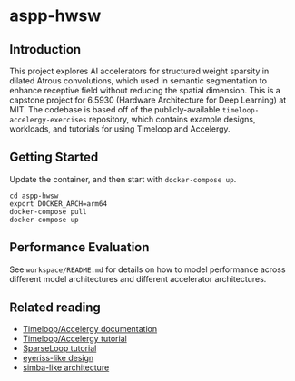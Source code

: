 # aspp-hwsw

## Introduction
This project explores AI accelerators for structured weight sparsity in dilated Atrous convolutions, which used in semantic segmentation to enhance receptive field without reducing the spatial dimension.
This is a capstone project for 6.5930 (Hardware Architecture for Deep Learning) at MIT.
The codebase is based off of the publicly-available
`timeloop-accelergy-exercises` repository, which contains example designs,
workloads, and tutorials for using Timeloop and Accelergy.

## Getting Started
Update the container, and then start with `docker-compose up`. 
```
cd aspp-hwsw
export DOCKER_ARCH=arm64
docker-compose pull
docker-compose up
```

## Performance Evaluation
See `workspace/README.md` for details on how to model performance across different model architectures and different accelerator architectures.

##  Related reading
 - [Timeloop/Accelergy documentation](https://timeloop.csail.mit.edu/v4)
 - [Timeloop/Accelergy tutorial](http://accelergy.mit.edu/tutorial.html)
 - [SparseLoop tutorial](https://accelergy.mit.edu/sparse_tutorial.html)
 - [eyeriss-like design](https://people.csail.mit.edu/emer/papers/2017.01.jssc.eyeriss_design.pdf)
 - [simba-like architecture](https://people.eecs.berkeley.edu/~ysshao/assets/papers/shao2019-micro.pdf)
